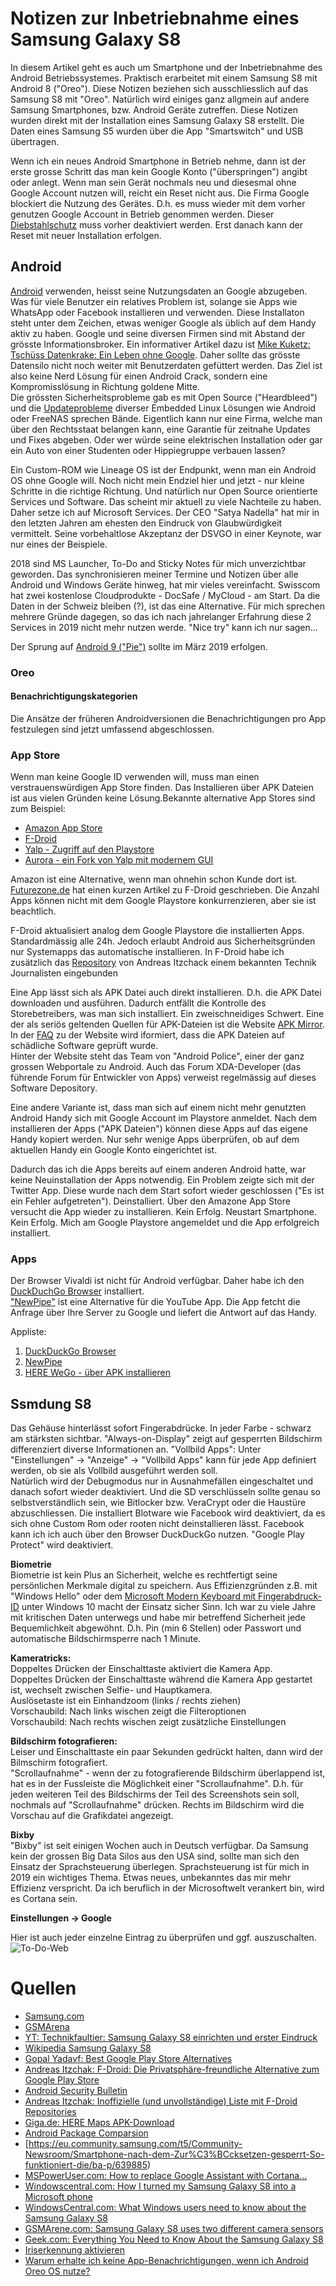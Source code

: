 # Notizen zur Inbetriebnahme eines Samsung Galaxy S8  

In diesem Artikel geht es auch um Smartphone und der Inbetriebnahme des Android Betriebssystemes. Praktisch erarbeitet mit einem Samsung S8 mit Android 8 ("Oreo"). Diese Notizen beziehen sich ausschliesslich auf das Samsung S8 mit "Oreo". Natürlich wird einiges ganz allgmein auf andere Samsung Smartphones, bzw. Android Geräte zutreffen. Diese Notizen wurden direkt mit der Installation eines Samsung Galaxy S8 erstellt. Die Daten eines Samsung S5 wurden über die App "Smartswitch" und USB übertragen.  

Wenn ich ein neues Android Smartphone in Betrieb nehme, dann ist der erste grosse Schritt das man kein Google Konto ("überspringen") angibt oder anlegt. Wenn man sein Gerät nochmals neu und diesesmal ohne Google Account nutzen will, reicht ein Reset nicht aus. Die Firma Google blockiert die Nutzung des Gerätes. D.h. es muss wieder mit dem vorher genutzen Google Account in Betrieb genommen werden. Dieser [Diebstahlschutz](https://eu.community.samsung.com/t5/Community-Newsroom/Smartphone-nach-dem-Zur%C3%BCcksetzen-gesperrt-So-funktioniert-die/ba-p/639885) muss vorher deaktiviert werden. Erst danach kann der Reset mit neuer Installation erfolgen.  

## Android

[Android](https://www.android.com/) verwenden, heisst seine Nutzungsdaten an Google abzugeben. Was für viele Benutzer ein relatives Problem ist, solange sie Apps wie WhatsApp oder Facebook installieren und verwenden. Diese Installaton steht unter dem Zeichen, etwas weniger Google als üblich auf dem Handy aktiv zu haben. Google und seine diversen Firmen sind mit Abstand der grösste Informationsbroker. Ein informativer Artikel dazu ist [Mike Kuketz: Tschüss Datenkrake: Ein Leben ohne Google](https://www.kuketz-blog.de/tschuess-datenkrake-ein-leben-ohne-google/). Daher sollte das grösste Datensilo nicht noch weiter mit Benutzerdaten gefüttert werden. Das Ziel ist also keine Nerd Lösung für einen Android Crack, sondern eine Kompromisslösung in Richtung goldene Mitte.  
Die grössten Sicherheitsprobleme gab es mit Open Source ("Heardbleed") und die [Updateprobleme](https://www.androidpure.com/android-one-os-update-support-duration/) diverser Embedded Linux Lösungen wie Android oder FreeNAS sprechen Bände. Eigentlich kann nur eine Firma, welche man über den Rechtsstaat belangen kann, eine Garantie für zeitnahe Updates und Fixes abgeben. Oder wer würde seine elektrischen Installation oder gar ein Auto von einer Studenten oder Hippiegruppe verbauen lassen?  

Ein Custom-ROM wie Lineage OS ist der Endpunkt, wenn man ein Android OS ohne Google will. Noch nicht mein Endziel hier und jetzt - nur kleine Schritte in die richtige Richtung. Und natürlich nur Open Source orientierte Services und Software. Das scheint mir aktuell zu viele Nachteile zu haben. Daher setze ich auf Microsoft Services. Der CEO "Satya Nadella" hat mir in den letzten Jahren am ehesten den Eindruck von Glaubwürdigkeit vermittelt. Seine vorbehaltlose Akzeptanz der DSVGO in einer Keynote, war nur eines der Beispiele.  

2018 sind MS Launcher, To-Do and Sticky Notes für mich unverzichtbar geworden. Das synchronisieren meiner Termine und Notizen über alle Android und Windows Geräte hinweg, hat mir vieles vereinfacht. Swisscom hat zwei kostenlose Cloudprodukte - DocSafe / MyCloud - am Start. Da die Daten in der Schweiz bleiben (?), ist das eine Alternative. Für mich sprechen mehrere Gründe dagegen, so das ich nach jahrelanger Erfahrung diese 2 Services in 2019 nicht mehr nutzen werde. "Nice try" kann ich nur sagen...  

Der Sprung auf [Android 9 ("Pie")](https://www.xda-developers.com/samsung-galaxy-s8-note-8-android-pie-one-ui-update-roadmap/) sollte im März 2019 erfolgen.  

### Oreo

#### Benachrichtigungskategorien

Die Ansätze der früheren Androidversionen die Benachrichtigungen pro App festzulegen sind jetzt umfassend abgeschlossen. 

### App Store

Wenn man keine Google ID verwenden will, muss man einen verstrauenswürdigen App Store finden. Das Installieren über APK Dateien ist aus vielen Gründen keine Lösung.Bekannte alternative App Stores sind zum Beispiel:  
- [Amazon App Store](www.amazon.de/androidapp)
- [F-Droid](https://f-droid.org)
- [Yalp - Zugriff auf den Playstore](https://f-droid.org/packages/com.github.yeriomin.yalpstore/)
- [Aurora - ein Fork von Yalp mit modernem GUI](https://f-droid.org/de/packages/com.dragons.aurora/)  

Amazon ist eine Alternative, wenn man ohnehin schon Kunde dort ist. [Futurezone.de](<https://www.futurezone.de/apps/article213663935/Es-gibt-eine-sichere-Alternative-zum-Google-Play-Store.html?ref=sec>) hat einen kurzen Artikel zu F-Droid geschrieben. Die Anzahl Apps können nicht mit dem Google Playstore konkurrenzieren, aber sie ist beachtlich.

F-Droid aktualisiert analog dem Google Playstore die installierten Apps. Standardmässig alle 24h. Jedoch erlaubt Android aus Sicherheitsgründen nur Systemapps das automatische installieren. In F-Droid habe ich zusätzlich das [Repository](https://apt.izzysoft.de/fdroid/) von Andreas Itzchack einem bekannten Technik Journalisten eingebunden

Eine App lässt sich als APK Datei auch direkt installieren. D.h. die APK Datei downloaden und ausführen. Dadurch entfällt die Kontrolle des Storebetreibers, was man sich installiert. Ein zweischneidiges Schwert. Eine der als seriös geltenden Quellen für APK-Dateien ist die Website [APK Mirror](https://www.apkmirror.com). In der [FAQ](https://www.apkmirror.com/faq/) zu der Website wird iformiert, dass die APK Dateien auf schädliche Software geprüft wurde.  
Hinter der Website steht das Team von "Android Police", einer der ganz grossen Webportale zu Android. Auch das Forum XDA-Developer (das führende Forum für Entwickler von Apps) verweist regelmässig auf dieses Software Depository.  

Eine andere Variante ist, dass man sich auf einem nicht mehr genutzten Android Handy sich mit Google Account im Playstore anmeldet. Nach dem installieren der Apps ("APK Dateien") können diese Apps auf das eigene Handy kopiert werden. Nur sehr wenige Apps überprüfen, ob auf dem aktuellen Handy ein Google Konto eingerichtet ist.  

Dadurch das ich die Apps bereits auf einem anderen Android hatte, war keine Neuinstallation der Apps notwendig. Ein Problem zeigte sich mit der Twitter App. Diese wurde nach dem Start sofort wieder geschlossen ("Es ist ein Fehler aufgetreten"). Deinstalliert. Über den Amazone App Store versucht die App wieder zu installieren. Kein Erfolg. Neustart Smartphone. Kein Erfolg. Mich am Google Playstore angemeldet und die App erfolgreich installiert.

### Apps

Der Browser Vivaldi ist nicht für Android verfügbar. Daher habe ich den [DuckDuchGo Browser](https://duckduckgo.com/app) installiert.  
["NewPipe"](https://github.com/TeamNewPipe/NewPipe) ist eine Alternative für die YouTube App. Die App fetcht die Anfrage über Ihre Server zu Google und liefert die Antwort auf das Handy. 

Appliste:
1.  [DuckDuckGo Browser](https://duckduckgo.com/app)
2.  [NewPipe](https://github.com/TeamNewPipe/NewPipe)
3.  [HERE WeGo - über APK installieren](https://wego.here.com)

## Ssmdung S8

Das Gehäuse hinterlässt sofort Fingerabdrücke. In jeder Farbe - schwarz am stärksten sichtbar.  "Always-on-Display" zeigt auf gesperrten Bildschirm differenziert diverse Informationen an. "Vollbild Apps": Unter "Einstellungen" -> "Anzeige" -> "Vollbild Apps" kann für jede App definiert werden, ob sie als Vollbild ausgeführt werden soll.  
Natürlich wird der Debugmodus nur in Ausnahmefällen eingeschaltet und danach sofort wieder deaktiviert. Und die SD verschlüsseln sollte genau so selbstverständlich sein, wie Bitlocker bzw. VeraCrypt oder die Haustüre abzuschliessen.  Die installiert Blotware wie Facebook wird deaktiviert, da es sich ohne Custom Rom oder rooten nicht deinstallieren lässt. Facebook kann ich ich auch über den Browser DuckDuckGo nutzen.  "Google Play Protect" wird deaktiviert.

**Biometrie**  
Biometrie ist kein Plus an Sicherheit, welche es rechtfertigt seine persönlichen Merkmale digital zu speichern. Aus Effizienzgründen z.B. mit "Windows Hello" oder dem [Microsoft Modern Keyboard mit Fingerabdruck-ID](https://www.microsoft.com/de-ch/p/microsoft-modern-keyboard-mit-fingerabdruck-id/) unter Windows 10 macht der Einsatz sicher Sinn. Ich war zu viele Jahre mit kritischen Daten unterwegs und habe mir betreffend Sicherheit jede Bequemlichkeit abgewöhnt. D.h. Pin (min 6 Stellen) oder Passwort und automatische Bildschirmsperre nach 1 Minute. 

**Kameratricks:**  
Doppeltes Drücken der Einschalttaste aktiviert die Kamera App.  
Doppeltes Drücken der Einschalttaste während die Kamera App gestartet ist, wechselt zwischen Selfie- und Hauptkamera.  
Auslösetaste ist ein Einhandzoom (links / rechts ziehen)  
Vorschaubild: Nach links wischen zeigt die Filteroptionen  
Vorschaubild: Nach rechts wischen zeigt zusätzliche Einstellungen  

**Bildschirm fotografieren:**  
Leiser und Einschalttaste ein paar Sekunden gedrückt halten, dann wird der Bilmschirm fotografiert.  
"Scrollaufnahme" - wenn der zu fotografierende Bildschirm überlappend ist, hat es in der Fussleiste die Möglichkeit einer "Scrollaufnahme". D.h. für jeden weiteren Teil des Bildschirms der Teil des Screenshots sein soll, nochmals auf "Scrollaufnahme" drücken. Rechts im Bildschirm wird die Vorschau auf die Grafikdatei angezeigt.  

**Bixby**  
"Bixby" ist seit einigen Wochen auch in Deutsch verfügbar. Da Samsung kein der grossen Big Data Silos aus den USA sind, sollte man sich den Einsatz der Sprachsteuerung überlegen. Sprachsteuerung ist für mich in 2019 ein wichtiges Thema. Etwas neues, unbekanntes das mir mehr Effizienz verspricht. Da ich beruflich in der Microsoftwelt verankert bin, wird es Cortana sein.  

**Einstellungen -> Google**

Hier ist auch jeder einzelne Eintrag zu überprüfen und ggf. auszuschalten.  
![To-Do-Web](../images/s8android/s8-google.jpg)  

# Quellen

* [Samsung.com](https://www.samsung.com/global/galaxy/galaxy-s8/specs/)
* [GSMArena](https://www.android.com/phones/samsung-galaxy-s8/)
* [YT: Technikfaultier: Samsung Galaxy S8 einrichten und erster Eindruck](https://www.youtube.com/watch?v=onKkXv2oJX8)
* [Wikipedia Samsung Galaxy S8](https://en.wikipedia.org/wiki/Samsung_Galaxy_S8)
* [Gopal Yadavf: Best Google Play Store Alternatives](https://medium.com/pen-bold-kiln-press/best-google-play-store-alternatives-30c759de1c26)
* [Andreas Itzchak: F-Droid: Die Privatsphäre-freundliche Alternative zum Google Play Store](https://android.izzysoft.de/articles/named/fdroid-intro-1)
* [Android Security Bulletin](https://source.android.com/security/bulletin)
* [Andreas Itzchak: Inoffizielle (und unvollständige) Liste mit F-Droid Repositories](https://android.izzysoft.de/articles/named/list-of-fdroid-repos)
* [Giga.de: HERE Maps APK-Download](https://www.giga.de/apps/here-maps/)
* [Android Package Comparsion](https://github.com/opengapps/opengapps/wiki/Package-Comparison)
* [https://eu.community.samsung.com/t5/Community-Newsroom/Smartphone-nach-dem-Zur%C3%BCcksetzen-gesperrt-So-funktioniert-die/ba-p/639885)
* [MSPowerUser.com: How to replace Google Assistant with Cortana...](https://mspoweruser.com/replace-google-assistant-cortana-galaxy-s8-android-phones/)
* [Windowscentral.com: How I turned my Samsung Galaxy S8 into a Microsoft phone](https://www.windowscentral.com/samsung-galaxy-s8-microsoft-edition-everything-you-need-know)
* [WindowsCentral.com: What Windows users need to know about the Samsung Galaxy S8](https://www.windowscentral.com/windows-users-and-samsung-galaxy-s8)
* [GSMArene.com: Samsung Galaxy S8 uses two different camera sensors](https://www.gsmarena.com/samsung_galaxy_s8_uses_two_different_camera_sensors-news-24316.php)
* [Geek.com: Everything You Need to Know About the Samsung Galaxy S8](https://www.geek.com/tech/everything-you-need-to-know-about-the-samsung-galaxy-s8-1686665/) 
* [Iriserkennung aktivieren](https://www.samsung.com/ch/support/mobile-devices/galaxy-s8-und-s8-plus-wie-funktioniert-die-iriserkennung/)
* [Warum erhalte ich keine App-Benachrichtigungen, wenn ich Android Oreo OS nutze?](https://www.samsung.com/ch/support/mobile-devices/warum-erhalte-ich-keine-app-benachrichtigungen-wenn-ich-android-oreo-os-nutze/)
